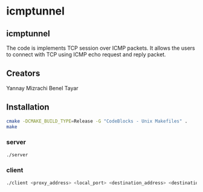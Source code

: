 # icmptunnel
## icmptunnel
The code is implements TCP session over ICMP packets.
It allows the users to connect with TCP using ICMP echo request and reply packet.
## Creators
Yannay Mizrachi
Benel Tayar
## Installation
```bash
cmake -DCMAKE_BUILD_TYPE=Release -G "CodeBlocks - Unix Makefiles" .
make
```
### server
```bash
./server
```
### client
```bash
./client <proxy_address> <local_port> <destination_address> <destination_port>
```
